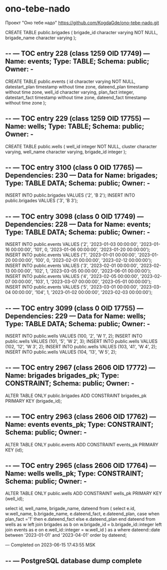 # ono-tebe-nado
Проект "Оно тебе надо"
https://github.com/KogdaGde/ono-tebe-nado.git


CREATE TABLE public.brigades (
 brigade_id character varying NOT NULL,
 brigade_name character varying
);

--
— TOC entry 228 (class 1259 OID 17749)
— Name: events; Type: TABLE; Schema: public; Owner: -
--

CREATE TABLE public.events (
 id character varying NOT NULL,
 datestart_plan timestamp without time zone,
 dateend_plan timestamp without time zone,
 well_id character varying,
 plan_fact integer,
 datestart_fact timestamp without time zone,
 dateend_fact timestamp without time zone
);

--
— TOC entry 229 (class 1259 OID 17755)
— Name: wells; Type: TABLE; Schema: public; Owner: -
--

CREATE TABLE public.wells (
 well_id integer NOT NULL,
 cluster character varying,
 well_name character varying,
 brigade_id integer
);

--
— TOC entry 3100 (class 0 OID 17765)
— Dependencies: 230
— Data for Name: brigades; Type: TABLE DATA; Schema: public; Owner: -
--

INSERT INTO public.brigades VALUES ('2', 'B 2');
INSERT INTO public.brigades VALUES ('3', 'B 3');

--
— TOC entry 3098 (class 0 OID 17749)
— Dependencies: 228
— Data for Name: events; Type: TABLE DATA; Schema: public; Owner: -
--

INSERT INTO public.events VALUES ('2', '2023-01-03 00:00:00', '2023-01-16 00:00:00', '101', 0, '2023-01-06 00:00:00', '2023-01-20 00:00:00');
INSERT INTO public.events VALUES ('1', '2023-01-01 00:00:00', '2023-01-20 00:00:00', '100', 0, '2023-02-01 00:00:00', '2023-02-12 00:00:00');
INSERT INTO public.events VALUES ('3', '2023-02-01 00:00:00', '2023-02-13 00:00:00', '102', 1, '2023-03-05 00:00:00', '2023-06-01 00:00:00');
INSERT INTO public.events VALUES ('4', '2023-02-05 00:00:00', '2023-02-07 00:00:00', '103', 1, '2023-03-07 00:00:00', '2023-05-01 00:00:00');
INSERT INTO public.events VALUES ('5', '2023-03-01 00:00:00', '2023-03-04 00:00:00', '104', 1, '2023-01-02 00:00:00', '2023-02-03 00:00:00');

--
— TOC entry 3099 (class 0 OID 17755)
— Dependencies: 229
— Data for Name: wells; Type: TABLE DATA; Schema: public; Owner: -
--

INSERT INTO public.wells VALUES (100, '2', 'W 1', 2);
INSERT INTO public.wells VALUES (101, '5', 'W 2', 3);
INSERT INTO public.wells VALUES (102, '12', 'W 3', 2);
INSERT INTO public.wells VALUES (103, '41', 'W 4', 2);
INSERT INTO public.wells VALUES (104, '13', 'W 5', 2);

--
— TOC entry 2967 (class 2606 OID 17772)
— Name: brigades brigades_pk; Type: CONSTRAINT; Schema: public; Owner: -
--

ALTER TABLE ONLY public.brigades
 ADD CONSTRAINT brigades_pk PRIMARY KEY (brigade_id);

--
— TOC entry 2963 (class 2606 OID 17762)
— Name: events events_pk; Type: CONSTRAINT; Schema: public; Owner: -
--

ALTER TABLE ONLY public.events
 ADD CONSTRAINT events_pk PRIMARY KEY (id);

--
— TOC entry 2965 (class 2606 OID 17764)
— Name: wells wells_pk; Type: CONSTRAINT; Schema: public; Owner: -
--

ALTER TABLE ONLY public.wells
 ADD CONSTRAINT wells_pk PRIMARY KEY (well_id);



select id, well_name, brigade_name, dateend from (
select e.id, w.well_name, b.brigade_name, e.dateend_fact, e.dateend_plan, case when plan_fact ='1' then e.dateend_fact else e.dateend_plan end dateend
from wells as w 
left join brigades as b 
on w.brigade_id = b.brigade_id::integer
left join events as e
on e.well_id::integer = w.well_id
) as a
where dateend::date between '2023-01-01' and '2023-04-01'
order by dateend;

— Completed on 2023-06-15 17:43:55 MSK

--
— PostgreSQL database dump complete
--
